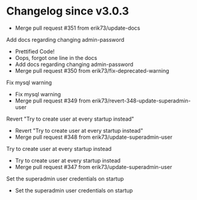 # Changelog since v3.0.3
- Merge pull request #351 from erik73/update-docs

Add docs regarding changing admin-password 
- Prettified Code! 
- Oops, forgot one line in the docs 
- Add docs regarding changing admin-password 
- Merge pull request #350 from erik73/fix-deprecated-warning

Fix mysql warning 
- Fix mysql warning 
- Merge pull request #349 from erik73/revert-348-update-superadmin-user

Revert "Try to create user at every startup instead" 
- Revert "Try to create user at every startup instead" 
- Merge pull request #348 from erik73/update-superadmin-user

Try to create user at every startup instead 
- Try to create user at every startup instead 
- Merge pull request #347 from erik73/update-superadmin-user

Set the superadmin user credentials on startup 
- Set the superadmin user credentials on startup 
